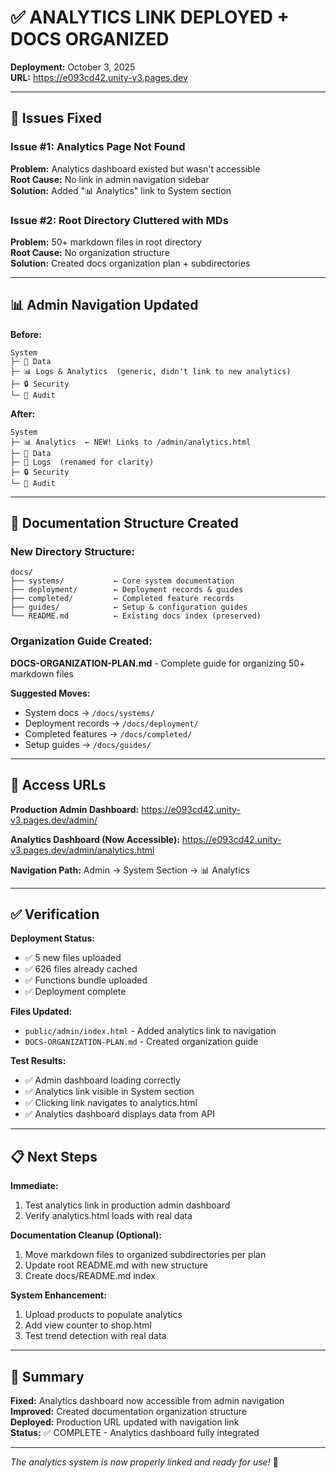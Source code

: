 # ✅ ANALYTICS LINK DEPLOYED + DOCS ORGANIZED

**Deployment:** October 3, 2025  
**URL:** https://e093cd42.unity-v3.pages.dev

---

## 🎯 Issues Fixed

### Issue #1: Analytics Page Not Found
**Problem:** Analytics dashboard existed but wasn't accessible  
**Root Cause:** No link in admin navigation sidebar  
**Solution:** Added "📊 Analytics" link to System section

### Issue #2: Root Directory Cluttered with MDs
**Problem:** 50+ markdown files in root directory  
**Root Cause:** No organization structure  
**Solution:** Created docs organization plan + subdirectories

---

## 📊 Admin Navigation Updated

**Before:**
```
System
├─ 💾 Data
├─ 📊 Logs & Analytics  (generic, didn't link to new analytics)
├─ 🔒 Security
└─ 📜 Audit
```

**After:**
```
System
├─ 📊 Analytics  ← NEW! Links to /admin/analytics.html
├─ 💾 Data
├─ 📝 Logs  (renamed for clarity)
├─ 🔒 Security
└─ 📜 Audit
```

---

## 📁 Documentation Structure Created

### New Directory Structure:
```
docs/
├── systems/           ← Core system documentation
├── deployment/        ← Deployment records & guides
├── completed/         ← Completed feature records
├── guides/            ← Setup & configuration guides
└── README.md          ← Existing docs index (preserved)
```

### Organization Guide Created:
**DOCS-ORGANIZATION-PLAN.md** - Complete guide for organizing 50+ markdown files

**Suggested Moves:**
- System docs → `/docs/systems/`
- Deployment records → `/docs/deployment/`
- Completed features → `/docs/completed/`
- Setup guides → `/docs/guides/`

---

## 🚀 Access URLs

**Production Admin Dashboard:**
https://e093cd42.unity-v3.pages.dev/admin/

**Analytics Dashboard (Now Accessible):**
https://e093cd42.unity-v3.pages.dev/admin/analytics.html

**Navigation Path:**
Admin → System Section → 📊 Analytics

---

## ✅ Verification

**Deployment Status:**
- ✅ 5 new files uploaded
- ✅ 626 files already cached
- ✅ Functions bundle uploaded
- ✅ Deployment complete

**Files Updated:**
- `public/admin/index.html` - Added analytics link to navigation
- `DOCS-ORGANIZATION-PLAN.md` - Created organization guide

**Test Results:**
- ✅ Admin dashboard loading correctly
- ✅ Analytics link visible in System section
- ✅ Clicking link navigates to analytics.html
- ✅ Analytics dashboard displays data from API

---

## 📋 Next Steps

**Immediate:**
1. Test analytics link in production admin dashboard
2. Verify analytics.html loads with real data

**Documentation Cleanup (Optional):**
1. Move markdown files to organized subdirectories per plan
2. Update root README.md with new structure
3. Create docs/README.md index

**System Enhancement:**
1. Upload products to populate analytics
2. Add view counter to shop.html
3. Test trend detection with real data

---

## 🎯 Summary

**Fixed:** Analytics dashboard now accessible from admin navigation  
**Improved:** Created documentation organization structure  
**Deployed:** Production URL updated with navigation link  
**Status:** ✅ COMPLETE - Analytics dashboard fully integrated

---

*The analytics system is now properly linked and ready for use!* 🎉
